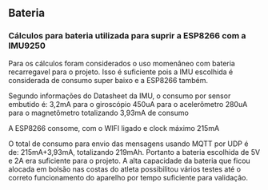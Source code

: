 ## Bateria
### Cálculos para bateria utilizada para suprir a ESP8266 com a IMU9250
Para os cálculos foram considerados o uso momenâneo com bateria recarregavel para o projeto. 
Isso é suficiente pois a IMU escolhida é considerada de consumo super baixo e a ESP8266 também.

Segundo informações do Datasheet da IMU, o consumo por sensor embutido é:
3,2mA para o giroscópio
450uA para o acelerômetro
280uA para o magnetômetro
totalizando 3,93mA de consumo

A ESP8266 consome, com o WIFI ligado e clock máximo 215mA

O total de consumo para envio das mensagens usando MQTT por UDP é de:
215mA+3,93mA, totalizando 219mAh. Portanto a bateria escolhida de 5V e 2A era suficiente para o projeto.
A alta capacidade da bateria que ficou alocada em bolsão nas costas do atleta possibilitou vários testes até o correto funcionamento do aparelho por tempo suficiente para validação.
